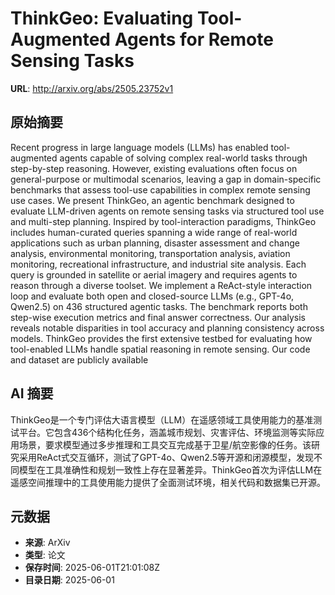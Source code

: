 # ThinkGeo: Evaluating Tool-Augmented Agents for Remote Sensing Tasks

**URL**: http://arxiv.org/abs/2505.23752v1

## 原始摘要

Recent progress in large language models (LLMs) has enabled tool-augmented
agents capable of solving complex real-world tasks through step-by-step
reasoning. However, existing evaluations often focus on general-purpose or
multimodal scenarios, leaving a gap in domain-specific benchmarks that assess
tool-use capabilities in complex remote sensing use cases. We present ThinkGeo,
an agentic benchmark designed to evaluate LLM-driven agents on remote sensing
tasks via structured tool use and multi-step planning. Inspired by
tool-interaction paradigms, ThinkGeo includes human-curated queries spanning a
wide range of real-world applications such as urban planning, disaster
assessment and change analysis, environmental monitoring, transportation
analysis, aviation monitoring, recreational infrastructure, and industrial site
analysis. Each query is grounded in satellite or aerial imagery and requires
agents to reason through a diverse toolset. We implement a ReAct-style
interaction loop and evaluate both open and closed-source LLMs (e.g., GPT-4o,
Qwen2.5) on 436 structured agentic tasks. The benchmark reports both step-wise
execution metrics and final answer correctness. Our analysis reveals notable
disparities in tool accuracy and planning consistency across models. ThinkGeo
provides the first extensive testbed for evaluating how tool-enabled LLMs
handle spatial reasoning in remote sensing. Our code and dataset are publicly
available


## AI 摘要

ThinkGeo是一个专门评估大语言模型（LLM）在遥感领域工具使用能力的基准测试平台。它包含436个结构化任务，涵盖城市规划、灾害评估、环境监测等实际应用场景，要求模型通过多步推理和工具交互完成基于卫星/航空影像的任务。该研究采用ReAct式交互循环，测试了GPT-4o、Qwen2.5等开源和闭源模型，发现不同模型在工具准确性和规划一致性上存在显著差异。ThinkGeo首次为评估LLM在遥感空间推理中的工具使用能力提供了全面测试环境，相关代码和数据集已开源。

## 元数据

- **来源**: ArXiv
- **类型**: 论文
- **保存时间**: 2025-06-01T21:01:08Z
- **目录日期**: 2025-06-01
